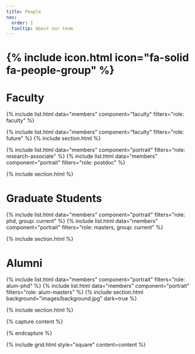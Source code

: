 ```yaml
---
title: People
nav:
  order: 1
  tooltip: About our team
---
```


# {% include icon.html icon="fa-solid fa-people-group" %}


# Faculty 
{% include list.html data="members" component="faculty" filters="role: faculty" %}


{% include list.html data="members" component="faculty" filters="role: future" %}
{% include section.html %}


{% include list.html data="members" component="portrait" filters="role: research-associate" %}
{% include list.html data="members" component="portrait" filters="role: postdoc" %}

{% include section.html %}
# Graduate Students

{% include list.html data="members" component="portrait" filters="role: phd, group: current" %}
{% include list.html data="members" component="portrait" filters="role: masters, group: current" %}


{% include section.html %}
# Alumni
{% include list.html data="members" component="portrait" filters="role: alum-phd" %}
{% include list.html data="members" component="portrait" filters="role: alum-masters" %}
{% include section.html background="images/background.jpg" dark=true %}



{% include section.html %}

{% capture content %}

{% endcapture %}

{% include grid.html style="square" content=content %}
